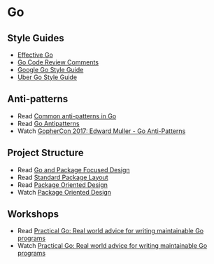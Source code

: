 # Go

## Style Guides

* [Effective Go](https://go.dev/doc/effective_go)
* [Go Code Review Comments](https://github.com/golang/go/wiki/CodeReviewComments)
* [Google Go Style Guide](https://google.github.io/styleguide/go/)
* [Uber Go Style Guide](https://github.com/uber-go/guide/blob/master/style.md)

## Anti-patterns

* Read [Common anti-patterns in Go](https://deepsource.io/blog/common-antipatterns-in-go/)
* Read [Go Antipatterns](https://hackmysql.com/page/golang-antipatterns/)
* Watch [GopherCon 2017: Edward Muller - Go Anti-Patterns](https://youtu.be/ltqV6pDKZD8)

## Project Structure

* Read [Go and Package Focused Design][go-pkg-focused-design]
* Read [Standard Package Layout](https://www.gobeyond.dev/standard-package-layout/)
* Read [Package Oriented Design](https://www.ardanlabs.com/blog/2017/02/package-oriented-design.html)
* Watch [Package Oriented Design](https://youtu.be/spKM5CyBwJA)

[go-pkg-focused-design]: https://blog.gopheracademy.com/advent-2016/go-and-package-focused-design/

## Workshops

* Read [Practical Go: Real world advice for writing maintainable Go programs][practical-go-doc]
* Watch [Practical Go: Real world advice for writing maintainable Go programs][practical-go-video]

[practical-go-doc]: https://dave.cheney.net/practical-go/presentations/gophercon-israel.html
[practical-go-video]: https://youtu.be/EXrEd1-GZR0
